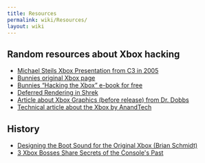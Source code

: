 ```yaml
---
title: Resources
permalink: wiki/Resources/
layout: wiki
---
```


Random resources about Xbox hacking
-----------------------------------

-   [Michael Steils Xbox Presentation from C3 in
    2005](https://events.ccc.de/congress/2005/fahrplan/attachments/591-paper_xbox.pdf)
-   [Bunnies original Xbox
    page](http://www.bunniestudios.com/bunnie/proj/anatak/xboxmod.html)
-   [Bunnies “Hacking the Xbox” e-book for
    free](https://www.nostarch.com/xboxfree)
-   [Deferred Rendering in
    Shrek](https://sites.google.com/site/richgel99/home)
-   [Article about Xbox Graphics (before release) from Dr.
    Dobbs](https://web-beta.archive.org/web/20010827184126/ddj.com/articles/2000/0008/0008a/0008a.htm?topic=graphics)
-   [Technical article about the Xbox by
    AnandTech](http://www.anandtech.com/show/853)

History
-------

-   [Designing the Boot Sound for the Original Xbox (Brian
    Schmidt)](http://www.gamasutra.com/blogs/BrianSchmidt/20111117/90625/Designing_the_Boot_Sound_for_the_Original_Xbox.php)
-   [3 Xbox Bosses Share Secrets of the Console's
    Past](https://www.youtube.com/watch?v=rUODlNffWmU)

